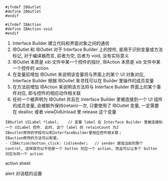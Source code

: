 
```
#ifndef IBOutlet
#define IBOutlet
#endif

#ifndef IBAction
#define IBAction void
#endif
```

1. Interface Builder 建立代码和界面对象之间的通信
2. IBOutlet 和 IBOutlet 对于 Interface Builder 上的控件, 是用于识别变量或方法标记, 对于编译器而言, 前者为空, 后者为 void, 没有实际意义
3. IBOutlet 本质是 xib 文件中某一个控件的指针, IBAction 本质是 xib 文件中某一个控件的 action
4. 在变量前增加 IBOutlet 来说明该变量将与界面上的某个 UI 对象对应, Interface Builder 根据 IBOutlet 来寻找可以在 Builder 里操作的成员变量
5. 在方法前增加 IBAction 来说明该方法将与 Interface Builder 界面上的某个事件对应, 即与控件的相应动作相关联
6. 任何一个被声明为 IBOutlet 并且在 Interface Builder 里被连接到一个 UI 组件的成员变量, 会被额外保持(retain)一次, 只要使用了 IBOutlet 变量, 一定需要在 dealloc 或者 viewDidUnload 里 release 这个变量

```
IBOutlet UILabel *label;	// 变量 label 在 Interface Builder 里被连接到一个 UILabel 控件. 此时, 这个 label 的 retainCount 为2
IBoutlet修饰的字段可以和InterfaceBuilder里相应控件相关联；
IBaction修饰的方法可以和里。
- (IBAction)button_click: (id)sender;	// sender 是指当前的那个 control, 这样就可以不但是一个 button 对应一个 action, 而且可以让多个 button 对应与同一个 action
```

action sheet

alert 对话框的设置
